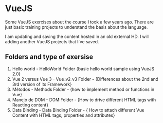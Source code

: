 # VueJS

Some VueJS exercises about the course I took a few years ago. There are just basic training projects to understand the basis about the language.

I am updating and saving the content hosted in an old external HD. I will adding another VueJS projects that I've saved.

## Folders and type of exersise

1. Hello world - HelloWorld Folder {basic hello world sample using VueJS 2.0}
2. Vue 2 versus Vue 3 - Vue_v2_v3 Folder - {Differences about the 2nd and 3rd version of its Framework}
3. Métodos - Methods Folder - {how to implement method or functions in Vue}
4. Manejo de DOM - DOM Folder - {How to drive different HTML tags with Reacting content}
5. Data Binding - Data Binding Folder - { How to attach different Vue Content with HTML tags, properties and attributes}
